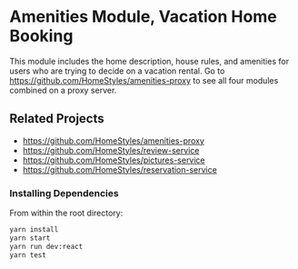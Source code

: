 # Amenities Module, Vacation Home Booking

This module includes the home description, house rules, and amenities for users who are trying to decide on a vacation rental. Go to https://github.com/HomeStyles/amenities-proxy to see all four modules combined on a proxy server.  

## Related Projects

  - https://github.com/HomeStyles/amenities-proxy
  - https://github.com/HomeStyles/review-service
  - https://github.com/HomeStyles/pictures-service
  - https://github.com/HomeStyles/reservation-service

### Installing Dependencies

From within the root directory:

```sh
yarn install
yarn start
yarn run dev:react
yarn test
```

